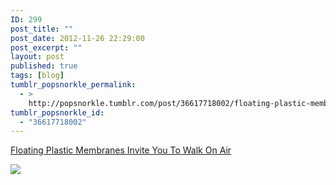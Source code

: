 ```yaml
---
ID: 299
post_title: ""
post_date: 2012-11-26 22:29:00
post_excerpt: ""
layout: post
published: true
tags: [blog]
tumblr_popsnorkle_permalink:
  - >
    http://popsnorkle.tumblr.com/post/36617718002/floating-plastic-membranes-invite-you-to-walk-on
tumblr_popsnorkle_id:
  - "36617718002"
---
```

<a href="http://www.fastcodesign.com/1671166/floating-plastic-membranes-invite-you-to-walk-on-air#1">Floating Plastic Membranes Invite You To Walk On Air</a>

<img src="http://www.fastcodesign.com/multisite_files/codesign/imagecache/slideshow-large/slideshow/2012/11/1671166-slide-ostf-014.jpg" />
